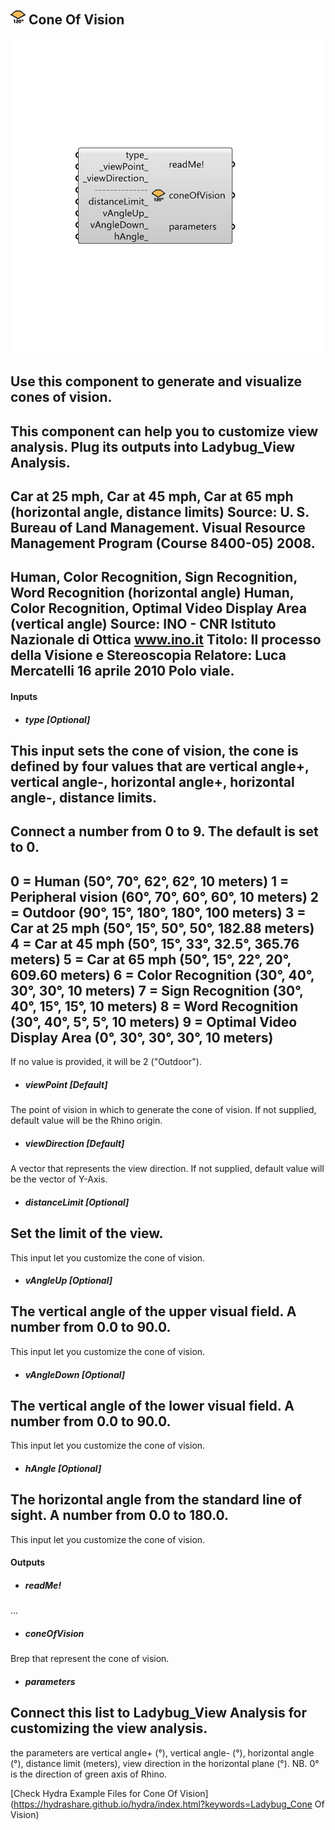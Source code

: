 ## ![](../../images/icons/Cone_Of_Vision.png) Cone Of Vision

![](../../images/components/Cone_Of_Vision.png)

Use this component to generate and visualize cones of vision.
 -
 This component can help you to customize view analysis. Plug its outputs into Ladybug_View Analysis.
 -
 Car at 25 mph, Car at 45 mph, Car at 65 mph (horizontal angle, distance limits)
 Source: U. S. Bureau of Land Management. Visual Resource Management Program (Course 8400-05) 2008.
 -
 Human, Color Recognition, Sign Recognition, Word Recognition (horizontal angle)
 Human, Color Recognition, Optimal Video Display Area (vertical angle)
 Source: INO - CNR Istituto Nazionale di Ottica www.ino.it Titolo: Il processo della Visione e Stereoscopia Relatore: Luca Mercatelli 16 aprile 2010 Polo viale.
 -
 

#### Inputs
* ##### type [Optional]
This input sets the cone of vision, the cone is defined by four values that are vertical angle+, vertical angle-, horizontal angle+, horizontal angle-, distance limits.
 -
 Connect a number from 0 to 9. The default is set to 0.
 -
 0 =     Human (50°, 70°, 62°, 62°, 10 meters)
 1 =     Peripheral vision (60°, 70°, 60°, 60°, 10 meters)
 2 =     Outdoor (90°, 15°, 180°, 180°, 100 meters)
 3 =     Car at 25 mph (50°, 15°, 50°, 50°, 182.88 meters)
 4 =     Car at 45 mph (50°, 15°, 33°, 32.5°, 365.76 meters)
 5 =     Car at 65 mph (50°, 15°, 22°, 20°, 609.60 meters)
 6 =     Color Recognition (30°, 40°, 30°, 30°, 10 meters)
 7 =     Sign Recognition (30°, 40°, 15°, 15°, 10 meters)
 8 =     Word Recognition (30°, 40°, 5°, 5°, 10 meters)
 9 =     Optimal Video Display Area (0°, 30°, 30°, 30°, 10 meters)
 -
 If no value is provided, it will be 2 ("Outdoor").
* ##### viewPoint [Default]
The point of vision in which to generate the cone of vision.
 If not supplied, default value will be the Rhino origin.
* ##### viewDirection [Default]
A vector that represents the view direction.
 If not supplied, default value will be the vector of Y-Axis.
* ##### distanceLimit [Optional]
Set the limit of the view.
 -
 This input let you customize the cone of vision.
* ##### vAngleUp [Optional]
The vertical angle of the upper visual field. A number from 0.0 to 90.0.
 -
 This input let you customize the cone of vision.
* ##### vAngleDown [Optional]
The vertical angle of the lower visual field. A number from 0.0 to 90.0.
 -
 This input let you customize the cone of vision.
* ##### hAngle [Optional]
The horizontal angle from the standard line of sight. A number from 0.0 to 180.0.
 -
 This input let you customize the cone of vision.

#### Outputs
* ##### readMe!
...
* ##### coneOfVision
Brep that represent the cone of vision.
* ##### parameters
Connect this list to Ladybug_View Analysis for customizing the view analysis.
 -
 the parameters are vertical angle+ (°), vertical angle- (°), horizontal angle (°), distance limit (meters), view direction in the horizontal plane (°).
 NB. 0° is the direction of green axis of Rhino.


[Check Hydra Example Files for Cone Of Vision](https://hydrashare.github.io/hydra/index.html?keywords=Ladybug_Cone Of Vision)